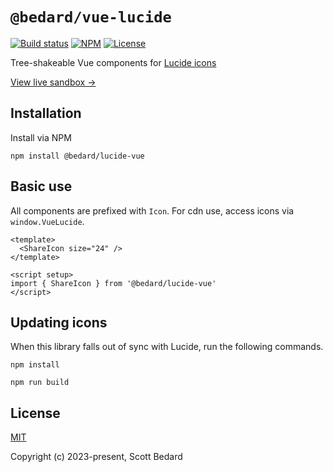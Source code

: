 # `@bedard/vue-lucide`

[![Build status](https://img.shields.io/github/actions/workflow/status/scottbedard/vue-lucide/build.yml?branch=main)](https://github.com/scottbedard/vue-lucide/actions)
[![NPM](https://img.shields.io/npm/v/@bedard/vue-lucide)](https://www.npmjs.com/package/@bedard/vue-lucide)
[![License](https://img.shields.io/github/license/scottbedard/vue-sortablejs?color=blue)](https://github.com/scottbedard/vue-lucide/blob/main/LICENSE)

Tree-shakeable Vue components for [Lucide icons](https://lucide.dev/)

[View live sandbox →](https://vue-lucide.scottbedard.net)

## Installation

Install via NPM

```
npm install @bedard/lucide-vue
```

## Basic use

All components are prefixed with `Icon`. For cdn use, access icons via `window.VueLucide`.

```vue
<template>
  <ShareIcon size="24" />
</template>

<script setup>
import { ShareIcon } from '@bedard/lucide-vue'
</script>
```

## Updating icons

When this library falls out of sync with Lucide, run the following commands.

```
npm install

npm run build
```

## License

[MIT](https://github.com/scottbedard/vue-lucide/blob/master/LICENSE)

Copyright (c) 2023-present, Scott Bedard
